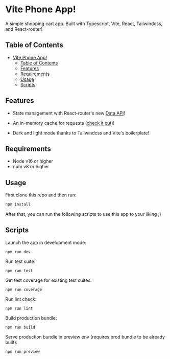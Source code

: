 # Vite Phone App!

A simple shopping cart app. Built with Typescript, Vite, React, Tailwindcss, and React-router!

## Table of Contents
- [Vite Phone App!](#vite-phone-app)
  - [Table of Contents](#table-of-contents)
  - [Features](#features)
  - [Requirements](#requirements)
  - [Usage](#usage)
  - [Scripts](#scripts)

## Features
- State management with React-router's new [Data API](https://reactrouter.com/en/main/start/overview)!

- An in-memory cache for requests ([check it out](./src/api/index.ts))!

- Dark and light mode thanks to Tailwindcss and Vite's boilerplate!

## Requirements
- Node v16 or higher
- npm v8 or higher

## Usage
First clone this repo and then run:
```bash
npm install
```
After that, you can run the following scripts to use this app to your liking ;)

## Scripts
Launch the app in development mode:
```
npm run dev
```
Run test suite:
```
npm run test
```
Get test coverage for existing test suites:
```
npm run coverage
```
Run lint check:
```
npm run lint
```
Build production bundle:
```
npm run build
```
Serve production bundle in preview env (requires prod bundle to be already built):
```
npm run preview
```

